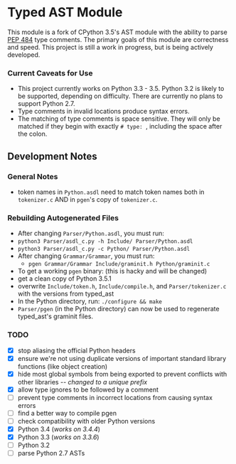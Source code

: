 # Typed AST Module
This module is a fork of CPython 3.5's AST module with the ability to parse 
[PEP 484](https://www.python.org/dev/peps/pep-0484/) type comments.  The primary
goals of this module are correctness and speed.  This project is still a work in
progress, but is being actively developed.

### Current Caveats for Use
- This project currently works on Python 3.3 - 3.5.  Python 3.2 is likely to be
  supported, depending on difficulty.  There are currently no plans to support
  Python 2.7.
- Type comments in invalid locations produce syntax errors.
- The matching of type comments is space sensitive.  They will only be matched
  if they begin with exactly `# type: `, including the space after the colon.

## Development Notes
### General Notes
- token names in `Python.asdl` need to match token names both in `tokenizer.c`
  AND in `pgen`'s copy of `tokenizer.c`.

### Rebuilding Autogenerated Files
- After changing `Parser/Python.asdl`, you must run:
 - `python3 Parser/asdl_c.py -h Include/ Parser/Python.asdl`
 - `python3 Parser/asdl_c.py -c Python/ Parser/Python.asdl`
- After changing `Grammar/Grammar`, you must run:
  - `pgen Grammar/Grammar Include/graminit.h Python/graminit.c`
- To get a working `pgen` binary: (this is hacky and will be changed)
 - get a clean copy of Python 3.5.1
 - overwrite `Include/token.h`, `Include/compile.h`, and `Parser/tokenizer.c`
 with the versions from typed\_ast
 - In the Python directory, run: `./configure && make`
 - `Parser/pgen` (in the Python directory) can now be used to regenerate
 typed\_ast's graminit files.

### TODO
- [x] stop aliasing the official Python headers
- [x] ensure we're not using duplicate versions of important standard library
  functions (like object creation)
- [x] hide most global symbols from being exported to prevent conflicts with other
  libraries -- *changed to a unique prefix*
- [x] allow type ignores to be followed by a comment
- [ ] prevent type comments in incorrect locations from causing syntax errors
- [ ] find a better way to compile pgen
- [ ] check compatibility with older Python versions
 - [x] Python 3.4 (*works on 3.4.4*)
 - [x] Python 3.3 (*works on 3.3.6*)
 - [ ] Python 3.2
- [ ] parse Python 2.7 ASTs
